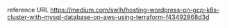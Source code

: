 reference URL
https://medium.com/swlh/hosting-wordpress-on-gcp-k8s-cluster-with-mysql-database-on-aws-using-terraform-f43492868d3d